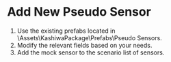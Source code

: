 # Add New Pseudo Sensor

1. Use the existing prefabs located in \Assets\KashiwaPackage\Prefabs\Pseudo Sensors.
2. Modify the relevant fields based on your needs.
3. Add the mock sensor to the scenario list of sensors.